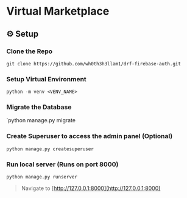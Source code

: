 # Virtual Marketplace

## ⚙️ Setup

### Clone the Repo
`git clone https://github.com/wh0th3h3llam1/drf-firebase-auth.git`


### Setup Virtual Environment
`python -m venv <VENV_NAME>`

### Migrate the Database
`python manage.py migrate

### Create Superuser to access the admin panel (Optional)
`python manage.py createsuperuser`

### Run local server (Runs on port 8000)
`python manage.py runserver`

> Navigate to [http://127.0.0.1:8000](http://127.0.0.1:8000)
